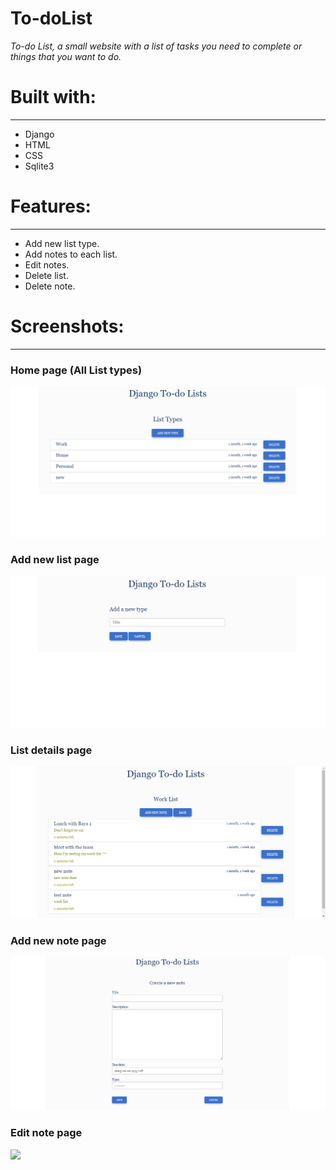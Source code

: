 # To-doList

 _To-do List, a small website with a list of tasks you need to complete or things that you want to do._


# Built with:
------------------
- Django
- HTML
- CSS 
- Sqlite3

# Features:
---------------------------------
- Add new list type.
- Add notes to each list.
- Edit notes.
- Delete list.
- Delete note.
 

# Screenshots:
---------------------------------
### Home page (All List types)
![](screenshots/index.png)


### Add new list page
![](screenshots/type_new.png)


### List details page
![](screenshots/type_view.png)


### Add new note page
![](screenshots/note_new.png)


### Edit note page
![](screenshots/Dashboard.png)


